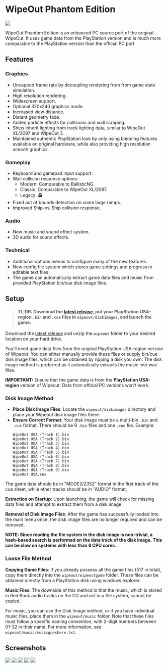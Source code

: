 # WipeOut Phantom Edition
[![](images/screenshot01thumb.png)](images/screenshot01.png)

WipeOut Phantom Edition is an enhanced PC source port of the original WipeOut. It uses game data from the PlayStation version and is much more comparable to the PlayStation version than the official PC port.

## Features
### Graphics
- Uncapped frame rate by decoupling rendering from from game state simulation.
- High resolution rendering.
- Widescreen support.
- Optional 320x240 graphics mode.
- Increased view distance.
- Distant geometry fade.
- Added particle effects for collisions and wall scraping.
- Ships inherit lighting from track lighting data, similar to WipeOut XL/2097 and WipeOut 3.
- Maintained authentic PlayStation look by only using blending features available on original hardware, while also providing high resolution smooth graphics.
### Gameplay
- Keyboard and gamepad input support.
- Wall collision response options:
  - Modern: Comparable to BallisticNG.
  - Classic: Comparable to WipeOut XL/2097.
  - Legacy: 🪦
- Fixed out of bounds detection on some large ramps.
- Improved Ship-vs-Ship collision response.
### Audio
- New music and sound effect system.
- 3D audio for sound effects.
### Technical
- Additional options menus to configure many of the new features.
- New config file system which stores game settings and progress in editable text files.
- The game can automatically extract game data files and music from provided PlayStation bin/cue disk image files.

## Setup
> #### **TL;DR**: Download the [latest release](https://github.com/wipeout-phantom-edition/wipeout-phantom-edition/releases/latest), put your PlayStation USA-region `.bin` and `.cue` files in `wipeout/diskimages`, and launch the game.

Download the [latest release](https://github.com/wipeout-phantom-edition/wipeout-phantom-edition/releases/latest) and unzip the `wipeout` folder to your desired location on your hard drive.

You'll need game data files from the original PlayStation USA-region version of Wipeout. You can either manually provide these files or supply bin/cue disk image files, which can be obtained by ripping a disk you own. The disk image method is preferred as it automatically extracts the music into wav files.

**IMPORTANT:** Ensure that the game data is from the **PlayStation USA-region** version of Wipeout. Data from official PC versions won't work.

### Disk Image Method
- **Place Disk Image Files**: Locate the `wipeout/diskimages` directory and place your Wipeout disk image files there.
- **Ensure Correct Format**: Your disk image must be a multi-bin `.bin` and `.cue` format. There should be 9 `.bin` files and one `.cue` file.
Example:
  ```
  WipeOut USA (Track 1).bin
  WipeOut USA (Track 2).bin
  WipeOut USA (Track 3).bin
  WipeOut USA (Track 4).bin
  WipeOut USA (Track 5).bin
  WipeOut USA (Track 6).bin
  WipeOut USA (Track 7).bin
  WipeOut USA (Track 8).bin
  WipeOut USA (Track 9).bin
  WipeOut USA.cue
  ```
The game data should be in "MODE2/2352" format in the first track of the cue sheet, while other tracks should be in "AUDIO" format.

**Extraction on Startup**: Upon launching, the game will check for missing data files and attempt to extract them from a disk image.

**Removal of Disk Image Files**: After the game has successfully loaded into the main menu once, the disk image files are no longer required and can be removed.

**NOTE: Since reading the file system in the disk image is non-trivial, a hash-based search is performed on the data track of the disk image. This can be slow on systems with less than 8 CPU cores.**

### Loose File Method
**Copying Game Files**: If you already possess all the game files (517 in total), copy them directly into the `wipeout/wipeoutgame` folder. These files can be obtained directly from a PlayStation disk using windows explorer.

**Music Files**: The downside of this method is that the music, which is stored in Red Book audio tracks on the CD and not in a file system, cannot be copied.

For music, you can use the Disk Image method, or if you have individual music files, place them in the `wipeout/music` folder. Note that these files must follow a specific naming convention, with 2-digit numbers between 01-32 in their name. For more information, see `wipeout/music/musicgoeshere.txt`.

## Screenshots
[![](images/screenshot02.png)](images/screenshot02.png)
[![](images/screenshot03.png)](images/screenshot03.png)
[![](images/screenshot04.png)](images/screenshot04.png)
[![](images/screenshot05.png)](images/screenshot05.png)
[![](images/screenshot06.png)](images/screenshot06.png)
